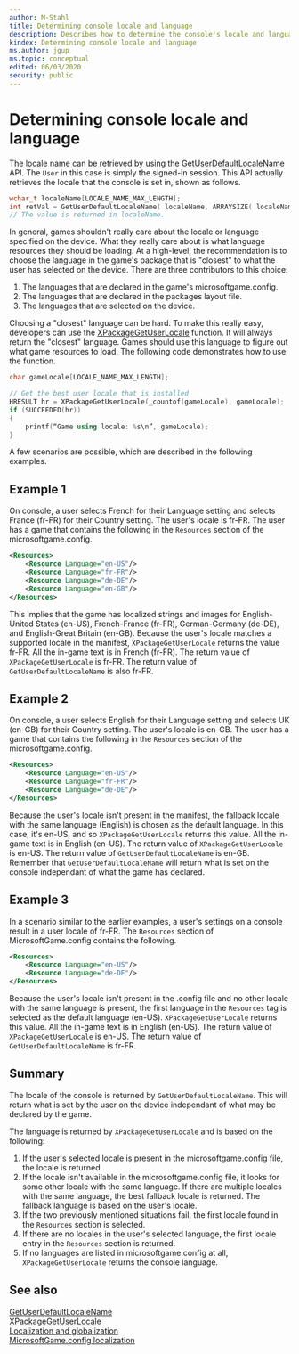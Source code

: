```yaml
---
author: M-Stahl
title: Determining console locale and language
description: Describes how to determine the console's locale and language.
kindex: Determining console locale and language
ms.author: jgup
ms.topic: conceptual
edited: 06/03/2020
security: public
---
```


# Determining console locale and language

The locale name can be retrieved by using the 
[GetUserDefaultLocaleName](/windows/win32/api/winnls/nf-winnls-getuserdefaultlocalename)
API. The `User` in this case is simply the signed-in session. This API actually retrieves the locale
that the console is set in, shown as follows. 

```cpp
wchar_t localeName[LOCALE_NAME_MAX_LENGTH];
int retVal = GetUserDefaultLocaleName( localeName, ARRAYSIZE( localeName ) );
// The value is returned in localeName.
```
In general, games shouldn't really care about the locale or language specified on the device. What they really care about is what language resources
they should be loading. At a high-level, the recommendation is to choose the language in the game's package that is 
"closest" to what the user has selected on the device. There are three contributors to this choice:

1. The languages that are declared in the game's microsoftgame.config.
2. The languages that are declared in the packages layout file.
3. The languages that are selected on the device.

Choosing a "closest" language can be hard. To make this really easy, developers can use the 
[XPackageGetUserLocale](../../../reference/system/xpackage/functions/xpackagegetuserlocale.md) function. It will always return the "closest" language. Games 
should use this language to figure out what game resources to load. The following code demonstrates how to use the 
function. 

```cpp
char gameLocale[LOCALE_NAME_MAX_LENGTH];

// Get the best user locale that is installed
HRESULT hr = XPackageGetUserLocale(_countof(gameLocale), gameLocale);
if (SUCCEEDED(hr))
{
    printf(“Game using locale: %s\n”, gameLocale);
} 
```

A few scenarios are possible, which are described in the following examples.

## Example 1

On console, a user selects French for their Language setting and selects France (fr-FR) for their Country
setting. The user's locale is fr-FR. The user has a game that contains the following in the `Resources` section
of the microsoftgame.config.

```xml
<Resources>
    <Resource Language="en-US"/>
    <Resource Language="fr-FR"/>
    <Resource Language="de-DE"/>
    <Resource Language="en-GB"/>
</Resources>
```

This implies that the game has localized strings and images for English-United States (en-US), French-France 
(fr-FR), German-Germany (de-DE), and English-Great Britain (en-GB). Because the user's locale matches a 
supported locale in the manifest, `XPackageGetUserLocale` returns the value fr-FR. All the in-game 
text is in French (fr-FR). The return value of `XPackageGetUserLocale` is fr-FR. The return value of 
`GetUserDefaultLocaleName` is also fr-FR.

## Example 2

On console, a user selects English for their Language setting and selects UK (en-GB) for their Country
setting. The user's locale is en-GB. The user has a game that contains the following in the `Resources` section
of the microsoftgame.config.

```xml
<Resources>
    <Resource Language="en-US"/>
    <Resource Language="fr-FR"/>
    <Resource Language="de-DE"/>
</Resources>
```

Because the user's locale isn't present in the manifest, the fallback locale with the same language (English)
is chosen as the default language. In this case, it's en-US, and so `XPackageGetUserLocale`
returns this value. All the in-game text is in English (en-US). The return value of
`XPackageGetUserLocale` is en-US. The return value of `GetUserDefaultLocaleName` is en-GB. Remember that 
`GetUserDefaultLocaleName` will return what is set on the console independant of what the game has declared.

## Example 3

In a scenario similar to the earlier examples, a user's settings on a console result in a user locale of fr-FR.
The `Resources` section of MicrosoftGame.config contains the following.

```xml
<Resources>
    <Resource Language="en-US"/>
    <Resource Language="de-DE"/>
</Resources>
```

Because the user's locale isn't present in the .config file and no other locale with the same language is present, 
the first language in the `Resources` tag is selected as the default language (en-US). `XPackageGetUserLocale` 
returns this value. All the in-game text is in English (en-US). The return value of `XPackageGetUserLocale` is en-US. 
The return value of `GetUserDefaultLocaleName` is fr-FR.

## Summary

The locale of the console is returned by `GetUserDefaultLocaleName`. This will return what is set by the user on 
the device independant of what may be declared by the game.

The language is returned by `XPackageGetUserLocale` and is based on the following:

1. If the user's selected locale is present in the microsoftgame.config file, the locale is returned. 
1. If the locale isn't available in the microsoftgame.config file, it looks for some other locale with the same language. 
   If there are multiple locales with the same language, the best fallback locale is returned. The fallback 
   language is based on the user's locale.
1. If the two previously mentioned situations fail, the first locale found in the `Resources` section is selected.
1. If there are no locales in the user's selected language, the first locale entry in the `Resources` section is returned.
1. If no languages are listed in microsoftgame.config at all, `XPackageGetUserLocale` returns the console language.

## See also

[GetUserDefaultLocaleName](/windows/win32/api/winnls/nf-winnls-getuserdefaultlocalename)  
[XPackageGetUserLocale](../../../reference/system/xpackage/functions/xpackagegetuserlocale.md)   
[Localization and globalization](localization_overview.md)   
[MicrosoftGame.config localization](../microsoft-game-config/MicrosoftGameConfig-Localization.md)